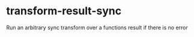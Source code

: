 # transform-result-sync
Run an arbitrary sync transform over a functions result if there is no error
